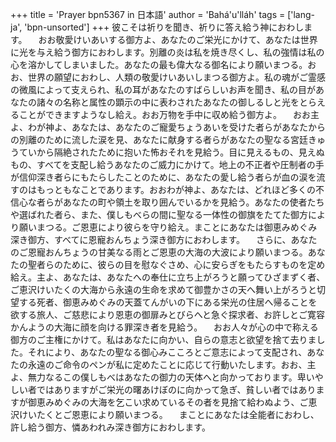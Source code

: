 +++
title = 'Prayer bpn5367 in 日本語'
author = 'Bahá'u'lláh'
tags = ['lang-ja', 'bpn-unsorted']
+++
彼こそは祈りを聞き、祈りに答え給う神におわします。
　おお敬愛けいあいする御方よ、あなたのご栄光にかけて、あなたは世界に光を与え給う御方におわします。別離の炎は私を焼き尽くし、私の強情は私の心を溶かしてしまいました。あなたの最も偉大なる御名により願いまつる。おお、世界の願望におわし、人類の敬愛けいあいしまつる御方よ。私の魂がご霊感の微風によって支えられ、私の耳があなたのすばらしいお声を聞き、私の目があなたの諸々の名称と属性の顕示の中に表わされたあなたの御しるしと光をとらえることができますようなし給え。おお万物を手中に収め給う御方よ。
　おお主よ、わが神よ、あなたは、あなたのご寵愛ちょうあいを受けた者らがあなたからの別離のために流した涙を見、あなたに献身する者らがあなたの聖なる宮廷きゅうていから隔絶されたために抱いた怖おそれを見給う。目に見えるもの、見えぬもの、すべてを支配し給うあなたのご威力にかけて。地上の不正者や圧制者の手が信仰深き者らにもたらしたことのために、あなたの愛し給う者らが血の涙を流すのはもっともなことであります。おおわが神よ、あなたは、どれほど多くの不信心な者らがあなたの町や領土を取り囲んでいるかを見給う。あなたの使者たちや選ばれた者ら、また、僕しもべらの間に聖なる一体性の御旗をたてた御方により願いまつる。ご恩恵により彼らを守り給え。まことにあなたは御恵みめぐみ深き御方、すべてに恩寵おんちょう深き御方におわします。
　さらに、あなたのご恩寵おんちょうの甘美なる雨とご恩恵の大海の大波により願いまつる。あなたの聖者らのために、彼らの目を慰なぐさめ、心に安らぎをもたらすものを定め給え。主よ、あなたは、あなたへの奉仕に立ち上がろうと願ってひざまずく者、ご恵沢けいたくの大海から永遠の生命を求めて御豊かさの天へ舞い上がろうと切望する死者、御恵みめぐみの天蓋てんがいの下にある栄光の住居へ帰ることを欲する旅人、ご慈悲により恩恵の御扉みとびらへと急ぐ探求者、お許しとご寛容かんようの大海に顔を向ける罪深き者を見給う。
　おお人々が心の中で称える御方のご主権にかけて。私はあなたに向かい、自らの意志と欲望を捨て去りました。それにより、あなたの聖なる御心みこころとご意志によって支配され、あなたの永遠のご命令のペンが私に定めたことに応じて行動いたします。おお、主よ、無力なるこの僕しもべはあなたの御力の天体へと向かっております。卑いやしい者ではありますがご栄光の曙あけぼのに向かって急ぎ、貧しい者ではありますが御恵みめぐみの大海を乞こい求めているその者を見捨て給わぬよう、ご恵沢けいたくとご恩恵により願いまつる。
　まことにあなたは全能者におわし、許し給う御方、憐あわれみ深き御方におわします。
